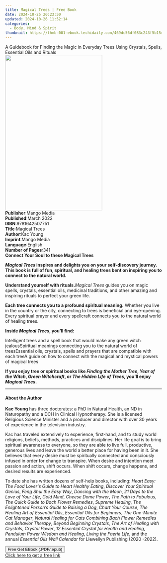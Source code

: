 ```yaml
---
title: Magical Trees | Free Book
date: 2024-10-25 20:23:50
updated: 2024-10-26 11:52:14
categories:
  - Body, Mind & Spirit
thumbnail: https://thmb-001-ebook.techidaily.com/469dc56df083c243f5b1549f9df4d581f0a4db20e4395b5b7b595e96c995dbdf.jpg
---
```

<main id="book-container">
  <div class="flex flex-col">
    <div class="book-brief flex-1 py-6 px-4 sm:p-6 md:py-10 md:px-8">
      <!-- brief-->
      <div class="book-brief-main">
        A Guidebook for Finding the Magic in Everyday Trees Using Crystals,
        Spells, Essential Oils and Rituals
      </div>
    </div>
    <div
      class="book-meta-info flex-1 grid gap-4 col-start-1 col-end-3 row-start-1 sm:mb-6 sm:grid-cols-4 lg:gap-6 lg:col-start-2 lg:row-end-6 lg:row-span-6 lg:mb-0"
    >
      <div
        class="book-meta-info-left place-content-center mt-4 p-4 text-sm leading-6 col-start-2 col-span-2 dark:text-slate-400"
      >
        <img
          class="w-full h-500 object-cover rounded-lg sm:h-255 sm:col-span-2 lg:col-span-full"
          src="https://img-001-ebook.techidaily.com/afcb517aac534d437591bb85e5dafa412e08b7ad09c7475c1bb3ca7139e4dae6.jpg"
          alt=""
          width="312"
          height="500"
        />
      </div>
      <div
        class="book-meta-info-right mt-2 col-start-1 row-start-2 col-span-3 self-center"
      >
        <!-- meta data  -->
        <div class="flex flex-col px-4 md:px-8">
          <div class="flex-1">
            <strong>Publisher</strong>:<span class="px-2">Mango Media</span>
          </div>
          <div class="flex-1">
            <strong>Published</strong>:<span class="px-2">March 2022</span>
          </div>
          <div class="flex-1">
            <strong>ISBN</strong>:<span class="px-2">9781642507751</span>
          </div>
          <div class="flex-1">
            <strong>Title</strong>:<span class="px-2">Magical Trees</span>
          </div>
          <div class="flex-1">
            <strong>Author</strong>:<span class="px-2">Kac Young</span>
          </div>
          <div class="flex-1">
            <strong>Imprint</strong>:<span class="px-2">Mango Media</span>
          </div>
          <div class="flex-1">
            <strong>Language</strong>:<span class="px-2">English</span>
          </div>
          <div class="flex-1">
            <strong>Number of Pages</strong>:<span class="px-2">341</span>
          </div>
        </div>
      </div>
    </div>
    <div class="book-description flex-1 py-6 px-4 sm:p-6 md:py-10 md:px-8">
      <div class="book-description-main">
        <div accordion-content="" id="description">
          <b>Connect Your Soul to these Magical Trees</b>
          <p>
            <b
              ><i>Magical Trees</i> inspires and delights you on your
              self-discovery journey. This book is full of fun, spiritual, and
              healing trees bent on inspiring you to connect to the natural
              world.
            </b>
          </p>
          <p>
            <b>Understand yourself with rituals.</b><i>Magical Trees</i> guides
            you on magic spells, crystals, essential oils, medicinal traditions,
            and other amazing and inspiring rituals to perfect your green life.
          </p>
          <p>
            <b>Each tree connects you to a profound spiritual meaning.</b>
            Whether you live in the country or the city, connecting to trees is
            beneficial and eye-opening. Every spiritual prayer and every
            spellcraft connects you to the natural world of healing trees.
          </p>
          <p>
            <b>Inside <i>Magical Trees</i>, you’ll find:</b>
          </p>
          Intelligent trees and a spell book that would make any green witch
          jealousSpiritual meanings connecting you to the natural world of
          treesEssential oils, crystals, spells and prayers that are compatible
          with each treeA guide on how to connect with the magical and mystical
          powers of magical trees
          <p></p>
          <p>
            <b
              >If you enjoy tree or spiritual books like
              <i>Finding the Mother Tree</i>, <i>Year of the Witch</i>,
              <i>Green Witchcraft</i>, or <i>The Hidden Life of Trees</i>,
              you’ll enjoy <i>Magical Trees</i>.</b
            >
          </p>
        </div>
        <div class="accordion-fader"></div>
      </div>
    </div>
    <div class="book-excerpts flex-1 py-6 px-4 sm:p-6 md:py-10 md:px-8">
      <!-- excerpts-->
      <div class="book-excerpts-main">
        <hr />
        <h4 class="placeholder placeholder-heading">
          <span>About the Author</span>
        </h4>
        <p></p>
        <p>
          <b>Kac Young</b> has three doctorates: a PhD in Natural Health, an ND
          in Naturopathy and a DCH in Clinical Hypnotherapy. She is a licensed
          Religious Science Minister and a producer and director with over 30
          years of experience in the television industry.
        </p>
        <p>
          Kac has traveled extensively to experience, first-hand, and to study
          world religions, beliefs, methods, practices and disciplines. Her life
          goal is to bring spiritual awareness to everyone, so they are able to
          live full, productive, generous lives and leave the world a better
          place for having been in it. She believes that every desire must be
          spiritually connected and consciously infused in order for change to
          transpire. When desire and intention meet passion and action, shift
          occurs. When shift occurs, change happens, and desired results are
          experienced.
        </p>
        <p>
          To date she has written dozens of self-help books, including:
          <i>Heart Easy: The Food Lover's Guide to Heart Healthy Eating</i>,
          <i>Discover Your Spiritual Genius</i>, <i>Feng Shui the Easy Way</i>,
          <i>Dancing with the Moon</i>, <i>21 Days to the Love of Your Life</i>,
          <i>Gold Mind</i>, <i>Cheese Dome Power</i>,
          <i>The Path to Fabulous</i>,
          <i>The Quick Guide to Bach Flower Remedies</i>,
          <i>Supreme Healing</i>,
          <i>The Enlightened Person’s Guide to Raising a Dog</i>,
          <i>Chart Your Course</i>, <i>The Healing Art of Essential Oils</i>,
          <i>Essential Oils for Beginners</i>,
          <i>The One-Minute Cat Manager</i>,
          <i
            >Natural Healing for Cats Combining Bach Flower Remedies and
            Behavior Therapy</i
          >, <i>Beyond Beginning Crystals</i>,
          <i>The Art of Healing with Crystals</i>, <i>Crystal Power</i>,
          <i>12 Essential Crystal for Health and Healing</i>,
          <i>Pendulum Power Wisdom and Healing</i>,
          <i>Living the Faerie Life</i>, and the annual
          <i>Essential Oils Wall Calendar</i> for Llewellyn Publishing (2020
          -2022).
        </p>
        <p></p>
      </div>
    </div>
    <div
      class="book-about-author flex-1 py-6 px-4 sm:p-6 md:py-10 md:px-8"
    ></div>
    <div class="book-free-get flex-1 py-6 px-4 sm:p-6 md:py-10 md:px-8">
      <button
        id="btn-free-get"
        class="bg-blue-500 hover:bg-blue-700 text-white font-bold py-2 px-4 rounded"
      >
        Free Get EBook (.PDF/.epub)
      </button>
      <div id="countdown-display" class="px-2 text-lg mt-2"></div>
      <a
        id="free-link"
        class="hidden bg-blue-500 hover:bg-blue-700 text-white font-bold py-2 px-4 rounded"
        href="https://www.ebooks.com/en-us/book/210710313/magical-trees/kac-young/"
        target="_blank"
        >Click here to get a free link</a
      >
    </div>
    <script>
      let countdownTime = 0;
      let countdownInterval = null;
      document
        .getElementById('btn-free-get')
        .addEventListener('click', startCountdown);
      function startCountdown() {
        countdownTime = new Date().getTime() + 60000 * 3;
        countdownInterval = setInterval(updateCountdown, 1000);
        document.getElementById('btn-free-get').disabled = true;
        document
          .getElementById('btn-free-get')
          .classList.add('bg-gray-500', 'cursor-not-allowed');
      }
      function updateCountdown() {
        let currentTime = new Date().getTime();
        let timeLeft = countdownTime - currentTime;
        let secondsLeft = Math.floor(timeLeft / 1000);
        document.getElementById('countdown-display').innerHTML =
          `Remaining time: ${secondsLeft} seconds.`;
        if (secondsLeft <= 0) {
          clearInterval(countdownInterval);
          document.getElementById('btn-free-get').classList.add('hidden');
          document.getElementById('free-link').classList.remove('hidden');
          document.getElementById('countdown-display').innerHTML = '';
        }
      }
    </script>
  </div>
</main>
